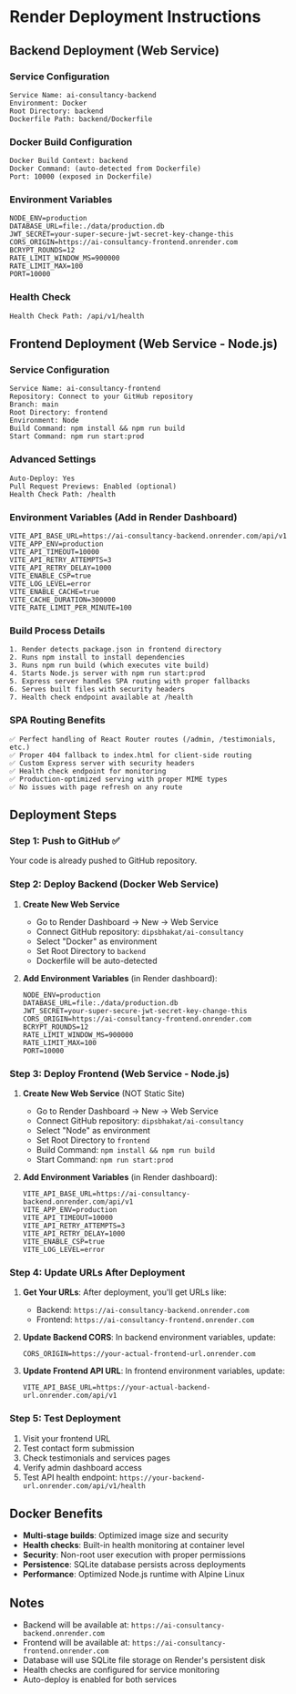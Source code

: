# Render Deployment Instructions

## Backend Deployment (Web Service)

### Service Configuration
```
Service Name: ai-consultancy-backend
Environment: Docker
Root Directory: backend
Dockerfile Path: backend/Dockerfile
```

### Docker Build Configuration
```
Docker Build Context: backend
Docker Command: (auto-detected from Dockerfile)
Port: 10000 (exposed in Dockerfile)
```

### Environment Variables
```
NODE_ENV=production
DATABASE_URL=file:./data/production.db
JWT_SECRET=your-super-secure-jwt-secret-key-change-this
CORS_ORIGIN=https://ai-consultancy-frontend.onrender.com
BCRYPT_ROUNDS=12
RATE_LIMIT_WINDOW_MS=900000
RATE_LIMIT_MAX=100
PORT=10000
```

### Health Check
```
Health Check Path: /api/v1/health
```

## Frontend Deployment (Web Service - Node.js)

### Service Configuration
```
Service Name: ai-consultancy-frontend
Repository: Connect to your GitHub repository
Branch: main
Root Directory: frontend
Environment: Node
Build Command: npm install && npm run build
Start Command: npm run start:prod
```

### Advanced Settings
```
Auto-Deploy: Yes
Pull Request Previews: Enabled (optional)
Health Check Path: /health
```

### Environment Variables (Add in Render Dashboard)
```
VITE_API_BASE_URL=https://ai-consultancy-backend.onrender.com/api/v1
VITE_APP_ENV=production
VITE_API_TIMEOUT=10000
VITE_API_RETRY_ATTEMPTS=3
VITE_API_RETRY_DELAY=1000
VITE_ENABLE_CSP=true
VITE_LOG_LEVEL=error
VITE_ENABLE_CACHE=true
VITE_CACHE_DURATION=300000
VITE_RATE_LIMIT_PER_MINUTE=100
```

### Build Process Details
```
1. Render detects package.json in frontend directory
2. Runs npm install to install dependencies
3. Runs npm run build (which executes vite build)
4. Starts Node.js server with npm run start:prod
5. Express server handles SPA routing with proper fallbacks
6. Serves built files with security headers
7. Health check endpoint available at /health
```

### SPA Routing Benefits
```
✅ Perfect handling of React Router routes (/admin, /testimonials, etc.)
✅ Proper 404 fallback to index.html for client-side routing
✅ Custom Express server with security headers
✅ Health check endpoint for monitoring
✅ Production-optimized serving with proper MIME types
✅ No issues with page refresh on any route
```

## Deployment Steps

### Step 1: Push to GitHub ✅
Your code is already pushed to GitHub repository.

### Step 2: Deploy Backend (Docker Web Service)
1. **Create New Web Service**
   - Go to Render Dashboard → New → Web Service
   - Connect GitHub repository: `dipsbhakat/ai-consultancy`
   - Select "Docker" as environment
   - Set Root Directory to `backend`
   - Dockerfile will be auto-detected

2. **Add Environment Variables** (in Render dashboard):
   ```
   NODE_ENV=production
   DATABASE_URL=file:./data/production.db
   JWT_SECRET=your-super-secure-jwt-secret-key-change-this
   CORS_ORIGIN=https://ai-consultancy-frontend.onrender.com
   BCRYPT_ROUNDS=12
   RATE_LIMIT_WINDOW_MS=900000
   RATE_LIMIT_MAX=100
   PORT=10000
   ```

### Step 3: Deploy Frontend (Web Service - Node.js)
1. **Create New Web Service** (NOT Static Site)
   - Go to Render Dashboard → New → Web Service
   - Connect GitHub repository: `dipsbhakat/ai-consultancy`
   - Select "Node" as environment
   - Set Root Directory to `frontend`
   - Build Command: `npm install && npm run build`
   - Start Command: `npm run start:prod`

2. **Add Environment Variables** (in Render dashboard):
   ```
   VITE_API_BASE_URL=https://ai-consultancy-backend.onrender.com/api/v1
   VITE_APP_ENV=production
   VITE_API_TIMEOUT=10000
   VITE_API_RETRY_ATTEMPTS=3
   VITE_API_RETRY_DELAY=1000
   VITE_ENABLE_CSP=true
   VITE_LOG_LEVEL=error
   ```

### Step 4: Update URLs After Deployment
1. **Get Your URLs**: After deployment, you'll get URLs like:
   - Backend: `https://ai-consultancy-backend.onrender.com`
   - Frontend: `https://ai-consultancy-frontend.onrender.com`

2. **Update Backend CORS**: In backend environment variables, update:
   ```
   CORS_ORIGIN=https://your-actual-frontend-url.onrender.com
   ```

3. **Update Frontend API URL**: In frontend environment variables, update:
   ```
   VITE_API_BASE_URL=https://your-actual-backend-url.onrender.com/api/v1
   ```

### Step 5: Test Deployment
1. Visit your frontend URL
2. Test contact form submission
3. Check testimonials and services pages
4. Verify admin dashboard access
5. Test API health endpoint: `https://your-backend-url.onrender.com/api/v1/health`

## Docker Benefits

- **Multi-stage builds**: Optimized image size and security
- **Health checks**: Built-in health monitoring at container level
- **Security**: Non-root user execution with proper permissions
- **Persistence**: SQLite database persists across deployments
- **Performance**: Optimized Node.js runtime with Alpine Linux

## Notes

- Backend will be available at: `https://ai-consultancy-backend.onrender.com`
- Frontend will be available at: `https://ai-consultancy-frontend.onrender.com`
- Database will use SQLite file storage on Render's persistent disk
- Health checks are configured for service monitoring
- Auto-deploy is enabled for both services
